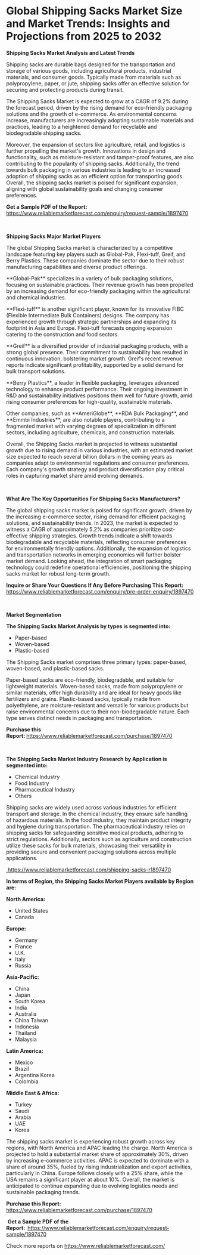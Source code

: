 <p><h1>Global Shipping Sacks Market Size and Market Trends: Insights and Projections from 2025 to 2032</h1></p><p><strong>Shipping Sacks Market Analysis and Latest Trends</strong></p>
<p><p>Shipping sacks are durable bags designed for the transportation and storage of various goods, including agricultural products, industrial materials, and consumer goods. Typically made from materials such as polypropylene, paper, or jute, shipping sacks offer an effective solution for securing and protecting products during transit. </p><p>The Shipping Sacks Market is expected to grow at a CAGR of 9.2% during the forecast period, driven by the rising demand for eco-friendly packaging solutions and the growth of e-commerce. As environmental concerns increase, manufacturers are increasingly adopting sustainable materials and practices, leading to a heightened demand for recyclable and biodegradable shipping sacks. </p><p>Moreover, the expansion of sectors like agriculture, retail, and logistics is further propelling the market's growth. Innovations in design and functionality, such as moisture-resistant and tamper-proof features, are also contributing to the popularity of shipping sacks. Additionally, the trend towards bulk packaging in various industries is leading to an increased adoption of shipping sacks as an efficient option for transporting goods. Overall, the shipping sacks market is poised for significant expansion, aligning with global sustainability goals and changing consumer preferences.</p></p>
<p><strong>Get a Sample PDF of the Report:&nbsp;</strong> <a href="https://www.reliablemarketforecast.com/enquiry/request-sample/1897470?utm_campaign=2111&utm_medium=2&utm_source=Github&utm_content=ia&utm_term=08022025&utm_id=shipping-sacks">https://www.reliablemarketforecast.com/enquiry/request-sample/1897470</a></p>
<p>&nbsp;</p>
<p><strong>Shipping Sacks Major Market Players</strong></p>
<p><p>The global Shipping Sacks market is characterized by a competitive landscape featuring key players such as Global-Pak, Flexi-tuff, Greif, and Berry Plastics. These companies dominate the sector due to their robust manufacturing capabilities and diverse product offerings. </p><p>**Global-Pak** specializes in a variety of bulk packaging solutions, focusing on sustainable practices. Their revenue growth has been propelled by an increasing demand for eco-friendly packaging within the agricultural and chemical industries.</p><p>**Flexi-tuff** is another significant player, known for its innovative FIBC (Flexible Intermediate Bulk Containers) designs. The company has experienced growth through strategic partnerships and expanding its footprint in Asia and Europe. Flexi-tuff forecasts ongoing expansion catering to the construction and food sectors.</p><p>**Greif** is a diversified provider of industrial packaging products, with a strong global presence. Their commitment to sustainability has resulted in continuous innovation, bolstering market growth. Greif’s recent revenue reports indicate significant profitability, supported by a solid demand for bulk transport solutions.</p><p>**Berry Plastics**, a leader in flexible packaging, leverages advanced technology to enhance product performance. Their ongoing investment in R&D and sustainability initiatives positions them well for future growth, amid rising consumer preferences for high-quality, sustainable materials.</p><p>Other companies, such as **AmeriGlobe**, **RDA Bulk Packaging**, and **Emmbi Industries**, are also notable players, contributing to a fragmented market with varying degrees of specialization in different sectors, including agriculture, chemicals, and construction materials.</p><p>Overall, the Shipping Sacks market is projected to witness substantial growth due to rising demand in various industries, with an estimated market size expected to reach several billion dollars in the coming years as companies adapt to environmental regulations and consumer preferences. Each company's growth strategy and product diversification play critical roles in capturing market share amid evolving demands.</p></p>
<p>&nbsp;</p>
<p><strong>What Are The Key Opportunities For Shipping Sacks Manufacturers?</strong></p>
<p><p>The global shipping sacks market is poised for significant growth, driven by the increasing e-commerce sector, rising demand for efficient packaging solutions, and sustainability trends. In 2023, the market is expected to witness a CAGR of approximately 5.2% as companies prioritize cost-effective shipping strategies. Growth trends indicate a shift towards biodegradable and recyclable materials, reflecting consumer preferences for environmentally friendly options. Additionally, the expansion of logistics and transportation networks in emerging economies will further bolster market demand. Looking ahead, the integration of smart packaging technology could redefine operational efficiencies, positioning the shipping sacks market for robust long-term growth.</p></p>
<p><strong>Inquire or Share Your Questions If Any Before Purchasing This Report:</strong> <a href="https://www.reliablemarketforecast.com/enquiry/pre-order-enquiry/1897470?utm_campaign=2111&utm_medium=2&utm_source=Github&utm_content=ia&utm_term=08022025&utm_id=shipping-sacks">https://www.reliablemarketforecast.com/enquiry/pre-order-enquiry/1897470</a></p>
<p>&nbsp;</p>
<p><strong>Market Segmentation</strong></p>
<p><strong>The Shipping Sacks Market Analysis by types is segmented into:</strong></p>
<p><ul><li>Paper-based</li><li>Woven-based</li><li>Plastic-based</li></ul></p>
<p><p>The Shipping Sacks market comprises three primary types: paper-based, woven-based, and plastic-based sacks. </p><p>Paper-based sacks are eco-friendly, biodegradable, and suitable for lightweight materials. Woven-based sacks, made from polypropylene or similar materials, offer high durability and are ideal for heavy goods like fertilizers and grains. Plastic-based sacks, typically made from polyethylene, are moisture-resistant and versatile for various products but raise environmental concerns due to their non-biodegradable nature. Each type serves distinct needs in packaging and transportation.</p></p>
<p><strong>Purchase this Report:&nbsp;</strong><a href="https://www.reliablemarketforecast.com/purchase/1897470?utm_campaign=2111&utm_medium=2&utm_source=Github&utm_content=ia&utm_term=08022025&utm_id=shipping-sacks">https://www.reliablemarketforecast.com/purchase/1897470</a></p>
<p>&nbsp;</p>
<p><strong>The Shipping Sacks Market Industry Research by Application is segmented into:</strong></p>
<p><ul><li>Chemical Industry</li><li>Food Industry</li><li>Pharmaceutical Industry</li><li>Others</li></ul></p>
<p><p>Shipping sacks are widely used across various industries for efficient transport and storage. In the chemical industry, they ensure safe handling of hazardous materials. In the food industry, they maintain product integrity and hygiene during transportation. The pharmaceutical industry relies on shipping sacks for safeguarding sensitive medical products, adhering to strict regulations. Additionally, sectors such as agriculture and construction utilize these sacks for bulk materials, showcasing their versatility in providing secure and convenient packaging solutions across multiple applications.</p></p>
<p><a href="https://www.reliablemarketforecast.com/shipping-sacks-r1897470?utm_campaign=2111&utm_medium=2&utm_source=Github&utm_content=ia&utm_term=08022025&utm_id=shipping-sacks">&nbsp;https://www.reliablemarketforecast.com/shipping-sacks-r1897470</a></p>
<p><strong>In terms of Region, the Shipping Sacks Market Players available by Region are:</strong></p>
<p>
    <p> <strong> North America: </strong>
        <ul>
            <li>United States</li>
            <li>Canada</li>
        </ul>
        </p> 
    <p> <strong> Europe: </strong>
        <ul>
            <li>Germany</li>
            <li>France</li>
            <li>U.K.</li>
            <li>Italy</li>
            <li>Russia</li>
        </ul>
        </p> 
    <p> <strong> Asia-Pacific: </strong>
        <ul>
            <li>China</li>
            <li>Japan</li>
            <li>South Korea</li>
            <li>India</li>
            <li>Australia</li>
            <li>China Taiwan</li>
            <li>Indonesia</li>
            <li>Thailand</li>
            <li>Malaysia</li>
        </ul>
        </p> 
    <p> <strong> Latin America: </strong>
        <ul>
            <li>Mexico</li>
            <li>Brazil</li>
            <li>Argentina Korea</li>
            <li>Colombia</li>
        </ul>
        </p> 
    <p> <strong> Middle East & Africa: </strong>
        <ul>
            <li>Turkey</li>
            <li>Saudi</li>
            <li>Arabia</li>
            <li>UAE</li>
            <li>Korea</li>
        </ul>
    </p>
    </p>
<p><p>The shipping sacks market is experiencing robust growth across key regions, with North America and APAC leading the charge. North America is projected to hold a substantial market share of approximately 30%, driven by increasing e-commerce activities. APAC is expected to dominate with a share of around 35%, fueled by rising industrialization and export activities, particularly in China. Europe follows closely with a 25% share, while the USA remains a significant player at about 10%. Overall, the market is anticipated to continue expanding due to evolving logistics needs and sustainable packaging trends.</p></p>
<p><strong>Purchase this Report: </strong><a href="https://www.reliablemarketforecast.com/purchase/1897470?utm_campaign=2111&utm_medium=2&utm_source=Github&utm_content=ia&utm_term=08022025&utm_id=shipping-sacks">https://www.reliablemarketforecast.com/purchase/1897470</a></p>
<p>&nbsp;<strong>Get a Sample PDF of the Report:&nbsp;&nbsp;</strong><a href="https://www.reliablemarketforecast.com/enquiry/request-sample/1897470?utm_campaign=2111&utm_medium=2&utm_source=Github&utm_content=ia&utm_term=08022025&utm_id=shipping-sacks">https://www.reliablemarketforecast.com/enquiry/request-sample/1897470</a></p>
<p><strong></strong></p>
<p>Check more reports on <a href="https://www.reliablemarketforecast.com/?utm_campaign=2111&utm_medium=2&utm_source=Github&utm_content=ia&utm_term=08022025&utm_id=shipping-sacks">https://www.reliablemarketforecast.com/</a></p>